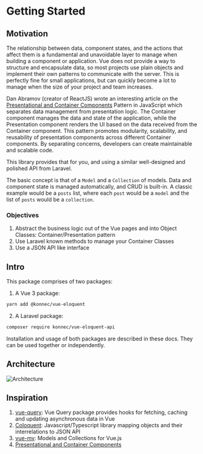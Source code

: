 # Getting Started

## Motivation

The relationship between data, component states, and the actions that affect them is a fundamental and unavoidable 
layer to manage when building a component or application. Vue does not provide a way to structure and encapsulate
data, so most projects use plain objects and implement their own patterns to communicate with the server. 
This is perfectly fine for small applications, but can quickly become a lot to manage when the size of your 
project and team increases.

Dan Abramov (creator of ReactJS) wrote an interesting article on the [Presentational and Container Components](https://medium.com/@dan_abramov/smart-and-dumb-components-7ca2f9a7c7d0) 
Pattern in JavaScript which separates data management from presentation logic. 
The Container component manages the data and state of the application, while the Presentation component renders 
the UI based on the data received from the Container component. This pattern promotes modularity, scalability, 
and reusability of presentation components across different Container components. By separating concerns, 
developers can create maintainable and scalable code.

This library provides that for you, and using a similar well-designed and polished API from Laravel.

The basic concept is that of a `Model` and a `Collection` of models. Data and component state is managed 
automatically, and CRUD is built-in. A classic example would be a `posts` list, where each `post` would be a 
`model` and the list of `posts` would be a `collection`.


### Objectives

1. Abstract the business logic out of the Vue pages and into Object Classes: Container/Presentation pattern
2. Use Laravel known methods to manage your Container Classes
3. Use a JSON API like interface

## Intro

This package comprises of two packages:
1. A Vue 3 package:

```sh
yarn add @konnec/vue-eloquent
```

2. A Laravel package:

```sh
composer require konnec/vue-eloquent-api
```

Installation and usage of both packages are described in these docs. They can be used together or independently.

## Architecture

![Architecture](/architecture.png)

## Inspiration

1. [vue-query](https://vue-query.vercel.app/): Vue Query package provides hooks for fetching, caching and updating asynchronous data in Vue
2. [Coloquent](https://github.com/DavidDuwaer/Coloquent): Javascript/Typescript library mapping objects and their interrelations to JSON API
3. [vue-mv](https://vuemc.io/): Models and Collections for Vue.js
4. [Presentational and Container Components](https://medium.com/@dan_abramov/smart-and-dumb-components-7ca2f9a7c7d0)
